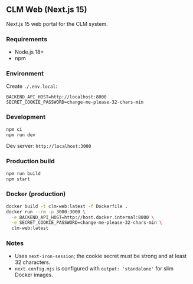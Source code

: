 ## CLM Web (Next.js 15)

Next.js 15 web portal for the CLM system.

### Requirements
- Node.js 18+
- npm

### Environment
Create `./.env.local`:
```
BACKEND_API_HOST=http://localhost:8000
SECRET_COOKIE_PASSWORD=change-me-please-32-chars-min
```

### Development
```bash
npm ci
npm run dev
```
Dev server: `http://localhost:3000`

### Production build
```bash
npm run build
npm start
```

### Docker (production)
```bash
docker build -t clm-web:latest -f Dockerfile .
docker run --rm -p 3000:3000 \
  -e BACKEND_API_HOST=http://host.docker.internal:8000 \
  -e SECRET_COOKIE_PASSWORD=change-me-please-32-chars-min \
  clm-web:latest
```

### Notes
- Uses `next-iron-session`; the cookie secret must be strong and at least 32 characters.
- `next.config.mjs` is configured with `output: 'standalone'` for slim Docker images.
